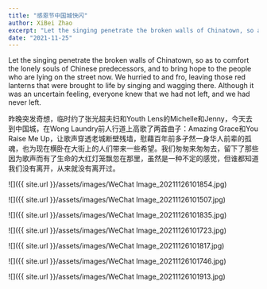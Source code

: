 ```yaml
---
title: "感恩节中国城快闪"
author: XiBei Zhao
excerpt: "Let the singing penetrate the broken walls of Chinatown, so as to comfort the lonely souls of Chinese predecessors, and to bring hope to the people who are lying on the street now. We hurried to and fro, leaving those red lanterns that were brought to life by singing and wagging there. Although it was an uncertain feeling, everyone knew that we had not left, and we had never left."
date: "2021-11-25"
---
```

Let the singing penetrate the broken walls of Chinatown, so as to comfort the lonely souls of Chinese predecessors, and to bring hope to the people who are lying on the street now. We hurried to and fro, leaving those red lanterns that were brought to life by singing and wagging there. Although it was an uncertain feeling, everyone knew that we had not left, and we had never left.

昨晚突发奇想，临时约了张光超夫妇和Youth Lens的Michelle和Jenny，今天去到中国城，在Wong Laundry前人行道上高歌了两首曲子：Amazing Grace和You Raise Me Up，让歌声穿透老城断壁残墙，慰藉百年前多孑然一身华人前辈的孤魂，也为现在横卧在大街上的人们带来一些希望。我们匆匆来匆匆去，留下了那些因为歌声而有了生命的大红灯笼飘忽在那里，虽然是一种不定的感觉，但谁都知道我们没有离开，从来就没有离开过。

![]({{ site.url }}/assets/images/WeChat Image_20211126101854.jpg)

![]({{ site.url }}/assets/images/WeChat Image_20211126101507.jpg)

![]({{ site.url }}/assets/images/WeChat Image_20211126101835.jpg)

![]({{ site.url }}/assets/images/WeChat Image_20211126101723.jpg)

![]({{ site.url }}/assets/images/WeChat Image_20211126101817.jpg)

![]({{ site.url }}/assets/images/WeChat Image_20211126101746.jpg)

![]({{ site.url }}/assets/images/WeChat Image_20211126101913.jpg)
